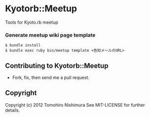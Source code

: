 # Kyotorb::Meetup

Tools for Kyoto.rb meetup

### Generate meetup wiki page template

```shell
$ bundle install
$ bundle exec ruby bin/meetup template <告知メールのURL>
```

## Contributing to Kyotorb::Meetup ##

* Fork, fix, then send me a pull request.


## Copyright ##

Copyright (c) 2012 Tomohiro Nishimura See MIT-LICENSE for further details.

